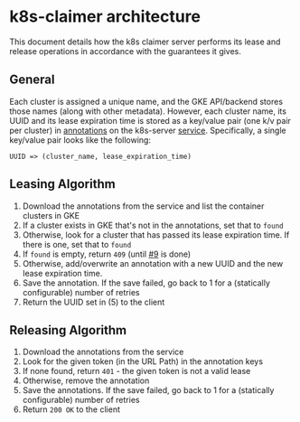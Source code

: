 # k8s-claimer architecture

This document details how the k8s claimer server performs its lease and release operations in
accordance with the guarantees it gives.

## General

Each cluster is assigned a unique name, and the GKE API/backend stores those names (along
with other metadata). However, each cluster name, its UUID and its lease expiration time is stored
as a key/value pair (one k/v pair per cluster) in [annotations](http://kubernetes.io/docs/user-guide/annotations/)
on the k8s-server [service](http://kubernetes.io/docs/user-guide/services/). Specifically, a single
key/value pair looks like the following:

```
UUID => (cluster_name, lease_expiration_time)
```

## Leasing Algorithm

1. Download the annotations from the service and list the container clusters in GKE
2. If a cluster exists in GKE that's not in the annotations, set that to `found`
3. Otherwise, look for a cluster that has passed its lease expiration time.
If there is one, set that to `found`
4. If `found` is empty, return `409` (until [#9](https://github.com/deisthree/k8s-claimer/issues/9) is done)
5. Otherwise, add/overwrite an annotation with a new UUID and the new lease expiration time.
6. Save the annotation. If the save failed, go back to 1 for a (statically configurable)
number of retries
7. Return the UUID set in (5) to the client

## Releasing Algorithm

1. Download the annotations from the service
2. Look for the given token (in the URL Path) in the annotation keys
3. If none found, return `401` - the given token is not a valid lease
4. Otherwise, remove the annotation
5. Save the annotations. If the save failed, go back to 1 for a (statically configurable) number
of retries
6. Return `200 OK` to the client
